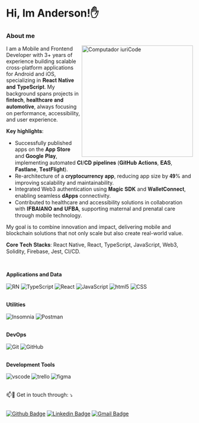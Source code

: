 # Hi, Im Anderson!✋

### About me

<img src="https://raw.githubusercontent.com/MicaelliMedeiros/micaellimedeiros/master/image/computer-illustration.png" min-width="400px" max-width="300px" width="300px" align="right" alt="Computador iuriCode">

<p align="left">

I am a Mobile and Frontend Developer with 3+ years of experience building scalable cross-platform applications for Android and iOS, specializing in 𝐑𝐞𝐚𝐜𝐭 𝐍𝐚𝐭𝐢𝐯𝐞 𝐚𝐧𝐝 𝐓𝐲𝐩𝐞𝐒𝐜𝐫𝐢𝐩𝐭. My background spans projects in 𝐟𝐢𝐧𝐭𝐞𝐜𝐡, 𝐡𝐞𝐚𝐥𝐭𝐡𝐜𝐚𝐫𝐞 𝐚𝐧𝐝 𝐚𝐮𝐭𝐨𝐦𝐨𝐭𝐢𝐯𝐞, always focusing on performance, accessibility, and user experience.

𝐊𝐞𝐲 𝐡𝐢𝐠𝐡𝐥𝐢𝐠𝐡𝐭𝐬:

- Successfully published apps on the 𝐀𝐩𝐩 𝐒𝐭𝐨𝐫𝐞 and 𝐆𝐨𝐨𝐠𝐥𝐞 𝐏𝐥𝐚𝐲, implementing automated 𝐂𝐈/𝐂𝐃 𝐩𝐢𝐩𝐞𝐥𝐢𝐧𝐞𝐬 (𝐆𝐢𝐭𝐇𝐮𝐛 𝐀𝐜𝐭𝐢𝐨𝐧𝐬, 𝐄𝐀𝐒, 𝐅𝐚𝐬𝐭𝐥𝐚𝐧𝐞, 𝐓𝐞𝐬𝐭𝐅𝐥𝐢𝐠𝐡𝐭).
- Re-architecture of a 𝐜𝐫𝐲𝐩𝐭𝐨𝐜𝐮𝐫𝐫𝐞𝐧𝐜𝐲 𝐚𝐩𝐩, reducing app size by 𝟒𝟗% and improving scalability and maintainability.
- Integrated Web3 authentication using 𝐌𝐚𝐠𝐢𝐜 𝐒𝐃𝐊 and 𝐖𝐚𝐥𝐥𝐞𝐭𝐂𝐨𝐧𝐧𝐞𝐜𝐭, enabling seamless 𝐝𝐀𝐩𝐩𝐬 connectivity.
- Contributed to healthcare and accessibility solutions in collaboration with 𝐈𝐅𝐁𝐀𝐈𝐀𝐍𝐎 𝐚𝐧𝐝 𝐔𝐅𝐁𝐀, supporting maternal and prenatal care through mobile technology.

My goal is to combine innovation and impact, delivering mobile and blockchain solutions that not only scale but also create real-world value.

𝐂𝐨𝐫𝐞 𝐓𝐞𝐜𝐡 𝐒𝐭𝐚𝐜𝐤𝐬: React Native, React, TypeScript, JavaScript, Web3, Solidity, Firebase, Jest, CI/CD.

<br/>

**Applications and Data**

<div style="display:inline_block">
  <img align="center" alt="RN" src="https://img.shields.io/badge/React_Native-20232A?style=for-the-badge&logo=react&logoColor=61DAFB"/>
  <img align="center" alt="TypeScript" src="https://img.shields.io/badge/TypeScript-007ACC?style=for-the-badge&logo=typescript&logoColor=white"/>
  <img align="center" alt="React" src="https://img.shields.io/badge/React-20232A?style=for-the-badge&logo=react&logoColor=61DAFB"/>
  <img align="center" alt="JavaScript" src="https://img.shields.io/badge/JavaScript-323330?style=for-the-badge&logo=javascript&logoColor=F7DF1E"/>
  <img align="center" alt="html5" src="https://img.shields.io/badge/HTML-239120?style=for-the-badge&logo=html5&logoColor=white"/>
  <img align="center" alt="CSS" src="https://img.shields.io/badge/CSS3-1572B6?style=for-the-badge&logo=css3&logoColor=white"/>
<!--   <img align="center" alt="mysql" src="https://img.shields.io/badge/MySQL-00000F?style=for-the-badge&logo=mysql&logoColor=white"/>                                               -->
</div> 
 
</br>

**Utilities**

<div style="display:inline_block">
  <img align="center" alt="Insomnia" src="https://img.shields.io/badge/Insomnia-333333?style=for-the-badge&logo=insomnia&logoColor=white"/>

  <img align="center" alt="Postman" src="https://img.shields.io/badge/Postman-100000?style=for-the-badge&logo=Postman&logoColor=white"/>
</div>

</br>

**DevOps**

<div style="display:inline_block">
  <img align="center" alt="Git" src="https://img.shields.io/badge/Git-333333?style=for-the-badge&logo=git&logoColor=white"/>

  <img align="center" alt="GitHub" src="https://img.shields.io/badge/GitHub-100000?style=for-the-badge&logo=github&logoColor=white"/>
</div>

</br>

**Development Tools**

<div style="display:inline_block">
  <img align="center" alt="vscode" src="https://img.shields.io/badge/Visual%20Studio%20Code-333333?style=for-the-badge&logo=Visual%20Studio%20Code&logoColor=007ACC"/>

  <img align="center" alt="trello" src="https://img.shields.io/badge/trello-333333?style=for-the-badge&logo=trello&logoColor=007ACCe"/>

  <img align="center" alt="figma" src="https://img.shields.io/badge/figma-333333?style=for-the-badge&logo=figma&logoColor=007ACC"/>
</div>

<br/>

<p align="left">
  📫💌 Get in touch through: ⤵️
</p>

</p>  
<div style="display:flex">

[![Github Badge](https://img.shields.io/badge/-andersonzeroone-000?style=flat-square&logo=Github&logoColor=white&link=https://github.com/andersonzeroone)](https://github.com/andersonzeroone)
[![Linkedin Badge](https://img.shields.io/badge/-Anderson-blue?style=flat-square&logo=Linkedin&logoColor=white&link=https://www.linkedin.com/in/anderson-pablo-js/)](https://www.linkedin.com/in/anderson-pablo-js/)
[![Gmail Badge](https://img.shields.io/badge/-anderson.pablo02@gmail.com-c14438?style=flat-square&logo=Gmail&logoColor=white&link=mailto:anderson.pablo02@gmail.com)](mailto:anderson.pablo02@gmail.com)
